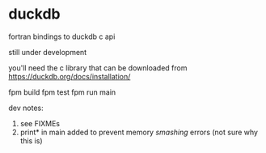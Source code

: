# duckdb
fortran bindings to duckdb c api

still under development

you'll need the c library that can be downloaded from https://duckdb.org/docs/installation/


fpm build
fpm test
fpm run main

dev notes:
1. see FIXMEs
2. print* in main added to prevent memory *smashing* errors (not sure why this is)



